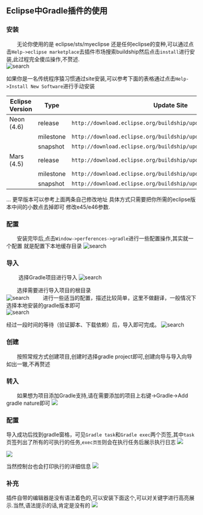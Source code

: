 ## Eclipse中Gradle插件的使用

### 安装

　　无论你使用的是 eclipse/sts/myeclipse 还是任何eclipse的变种,可以通过点击`Help->eclipse marketplace`去插件市场搜索buildship然后点击`install`进行安装,此过程完全傻瓜操作,不赘述.   
    ![search](eclipse/search.jpg)

如果你是一名传统程序猿习惯通过site安装,可以参考下面的表格通过点击`Help->Install New Software`进行手动安装

Eclipse Version | Type      | Update Site
--------------  | ----------| ------------
Neon (4.6)      | release   | `http://download.eclipse.org/buildship/updates/e46/releases/1.0`
                | milestone | `http://download.eclipse.org/buildship/updates/e46/milestones/1.0`
                | snapshot  | `http://download.eclipse.org/buildship/updates/e46/snapshots/1.0`
Mars (4.5)      | release   | `http://download.eclipse.org/buildship/updates/e45/releases/1.0`
                | milestone | `http://download.eclipse.org/buildship/updates/e45/milestones/1.0`
                | snapshot  | `http://download.eclipse.org/buildship/updates/e45/snapshots/1.0`
...
更早版本可以参考上面两条自己修改地址 具体方式只需要把你所需的eclipse版本中间的小数点去掉即可 修改e45/e46参数.
                
### 配置   
　　安装完毕后,点击`Window->perferences->gradle`进行一些配置操作,其实就一个配置 就是配置下本地缓存目录
      ![search](eclipse/config.jpg)
### 导入   
　　
  选择Gradle项目进行导入
![search](eclipse/import-1.jpg)
    
　　选择需要进行导入项目的根目录   
![search](eclipse/import-2.jpg)
　　
  进行一些适当的配置，描述比较简单，这里不做翻译，一般情况下选择本地安装的gradle版本即可   
![search](eclipse/import-3.jpg)
  
  经过一段时间的等待（验证脚本、下载依赖）后，导入即可完成。
![search](eclipse/import-4.jpg)
                    
### 创建   
　　按照常规方式创建项目,创建时选择gradle project即可,创建向导与导入向导如出一辙,不再赘述

### 转入
　　如果想为项目添加Gradle支持,请在需要添加的项目上右键->Gradle->Add gradle nature即可
  ![](eclipse/import-convert.jpg)

### 配置
 导入成功后找到gradle窗格，可见`Gradle task`和`Gradle exec`两个页签,其中`task`页签列出了所有的可执行的任务,`exec页签`则会在执行任务后展示执行日志
 ![](eclipse/main-1.jpg)
 
 ![](eclipse/main2.jpg)
 
 当然控制台也会打印执行的详细信息
 ![](eclipse/main3.jpg)
 
### 补充
  插件自带的编辑器是没有语法着色的,可以安装下面这个,可以对关键字进行高亮展示.当然,语法提示的话,肯定是没有的
 ![](eclipse/editor.jpg)